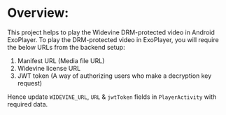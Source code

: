 # Overview:
This project helps to play the Widevine DRM-protected video in Android ExoPlayer.
To play the DRM-protected video in ExoPlayer, you will require the below URLs from the backend setup:
1. Manifest URL (Media file URL)
2. Widevine license URL
3. JWT token (A way of authorizing users who make a decryption key request)

Hence update `WIDEVINE_URL`, `URL` & `jwtToken` fields in `PlayerActivity` with required data.
